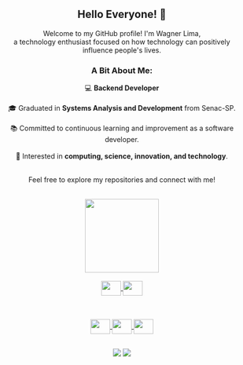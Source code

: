 <div align="center">
  
## Hello Everyone! 👋

Welcome to my GitHub profile! I'm Wagner Lima, <br />
a technology enthusiast focused on how technology can positively influence people's lives.

### A Bit About Me:
 💻 **Backend Developer** <br /><br />
 🎓 Graduated in **Systems Analysis and Development** from Senac-SP.<br /><br />
 📚 Committed to continuous learning and improvement as a software developer.<br /><br />
 🚀 Interested in **computing, science, innovation, and technology**.<br /><br />

Feel free to explore my repositories and connect with me!

</div>

<br />

  <div align="center" >
  <a href="https://github.com/WagnerSousaLima">
 
  <img  height="150em" src="https://github-readme-stats.vercel.app/api/top-langs/?username=WagnerSousaLima&layout=compact&langs_count=7&theme=dark"/>
</div>
<div align="center" style="display: inline_block"><br>
  
<img align="center" height="30" width="40"  src="https://cdn.jsdelivr.net/gh/devicons/devicon@latest/icons/java/java-original.svg" />
<img align="center" height="30" width="40"  src="https://cdn.jsdelivr.net/gh/devicons/devicon@latest/icons/spring/spring-original.svg" />

<br /><br />
<img align="center" height="30" width="40"  src="https://cdn.jsdelivr.net/gh/devicons/devicon/icons/javascript/javascript-original.svg" />
<img align="center"  height="30" width="40" src="https://cdn.jsdelivr.net/gh/devicons/devicon/icons/typescript/typescript-original.svg" />
<img align="center" height="30" width="40"  src="https://cdn.jsdelivr.net/gh/devicons/devicon/icons/react/react-original.svg" />

 </div>
 
  ##
 
<div align="center"> 
  <a href = "mailto:wagner.sousalima@gmail.com"><img src="https://img.shields.io/badge/-Gmail-%23333?style=for-the-badge&logo=gmail&logoColor=white" target="_blank"></a>
  <a href="https://www.linkedin.com/in/wagnersl7" target="_blank"><img src="https://img.shields.io/badge/-LinkedIn-%230077B5?style=for-the-badge&logo=linkedin&logoColor=white" target="_blank"></a> 
  
  
  
   <!-- ![Snake animation](https://github.com/WagnerSousaLima/WagnerSousaLima/blob/output/github-contribution-grid-snake.svg) -->
  
  </div>
  
  
          
          
